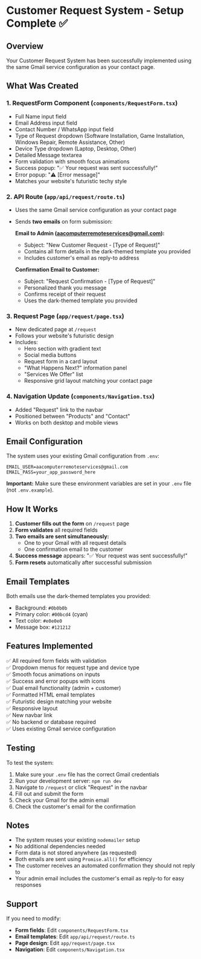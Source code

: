# Customer Request System - Setup Complete ✅

## Overview
Your Customer Request System has been successfully implemented using the same Gmail service configuration as your contact page.

## What Was Created

### 1. **RequestForm Component** (`components/RequestForm.tsx`)
- Full Name input field
- Email Address input field
- Contact Number / WhatsApp input field
- Type of Request dropdown (Software Installation, Game Installation, Windows Repair, Remote Assistance, Other)
- Device Type dropdown (Laptop, Desktop, Other)
- Detailed Message textarea
- Form validation with smooth focus animations
- Success popup: "✅ Your request was sent successfully!"
- Error popup: "⚠️ [Error message]"
- Matches your website's futuristic techy style

### 2. **API Route** (`app/api/request/route.ts`)
- Uses the same Gmail service configuration as your contact page
- Sends **two emails** on form submission:
  
  **Email to Admin (aacomputerremoteservices@gmail.com):**
  - Subject: "New Customer Request - [Type of Request]"
  - Contains all form details in the dark-themed template you provided
  - Includes customer's email as reply-to address
  
  **Confirmation Email to Customer:**
  - Subject: "Request Confirmation - [Type of Request]"
  - Personalized thank you message
  - Confirms receipt of their request
  - Uses the dark-themed template you provided

### 3. **Request Page** (`app/request/page.tsx`)
- New dedicated page at `/request`
- Follows your website's futuristic design
- Includes:
  - Hero section with gradient text
  - Social media buttons
  - Request form in a card layout
  - "What Happens Next?" information panel
  - "Services We Offer" list
  - Responsive grid layout matching your contact page

### 4. **Navigation Update** (`components/Navigation.tsx`)
- Added "Request" link to the navbar
- Positioned between "Products" and "Contact"
- Works on both desktop and mobile views

## Email Configuration

The system uses your existing Gmail configuration from `.env`:

```env
EMAIL_USER=aacomputerremoteservices@gmail.com
EMAIL_PASS=your_app_password_here
```

**Important:** Make sure these environment variables are set in your `.env` file (not `.env.example`).

## How It Works

1. **Customer fills out the form** on `/request` page
2. **Form validates** all required fields
3. **Two emails are sent simultaneously:**
   - One to your Gmail with all request details
   - One confirmation email to the customer
4. **Success message** appears: "✅ Your request was sent successfully!"
5. **Form resets** automatically after successful submission

## Email Templates

Both emails use the dark-themed templates you provided:
- Background: `#0b0b0b`
- Primary color: `#00bcd4` (cyan)
- Text color: `#e0e0e0`
- Message box: `#121212`

## Features Implemented

✅ All required form fields with validation  
✅ Dropdown menus for request type and device type  
✅ Smooth focus animations on inputs  
✅ Success and error popups with icons  
✅ Dual email functionality (admin + customer)  
✅ Formatted HTML email templates  
✅ Futuristic design matching your website  
✅ Responsive layout  
✅ New navbar link  
✅ No backend or database required  
✅ Uses existing Gmail service configuration  

## Testing

To test the system:

1. Make sure your `.env` file has the correct Gmail credentials
2. Run your development server: `npm run dev`
3. Navigate to `/request` or click "Request" in the navbar
4. Fill out and submit the form
5. Check your Gmail for the admin email
6. Check the customer's email for the confirmation

## Notes

- The system reuses your existing `nodemailer` setup
- No additional dependencies needed
- Form data is not stored anywhere (as requested)
- Both emails are sent using `Promise.all()` for efficiency
- The customer receives an automated confirmation they should not reply to
- Your admin email includes the customer's email as reply-to for easy responses

## Support

If you need to modify:
- **Form fields**: Edit `components/RequestForm.tsx`
- **Email templates**: Edit `app/api/request/route.ts`
- **Page design**: Edit `app/request/page.tsx`
- **Navigation**: Edit `components/Navigation.tsx`
